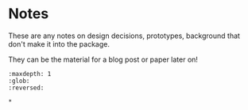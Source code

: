 # Notes

These are any notes on design decisions, prototypes, background that don't make it into the package.

They can be the material for a blog post or paper later on!

```{toctree}
:maxdepth: 1
:glob:
:reversed:

*
```
